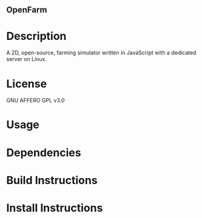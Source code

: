 ## OpenFarm

# Description
A 2D, open-source, farming simulator written in JavaScript with a dedicated server on Linux. 

# License
GNU AFFERO GPL v3.0

# Usage

# Dependencies

# Build Instructions

# Install Instructions